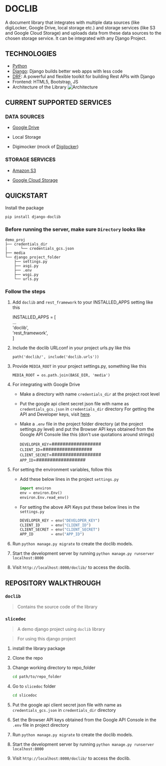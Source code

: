 # DOCLIB

A document library that integrates with multiple data sources (like digiLocker, Google Drive, local storage etc.) and storage services (like S3 and Google Cloud Storage) and uploads data from these data sources to the chosen storage service. It can be integrated with any Django Project.

## **TECHNOLOGIES**

* [Python](https://www.python.org/)
* [Django](https://www.djangoproject.com/): Django builds better web apps with less code
* [DRF](www.django-rest-framework.org/): A powerful and flexible toolkit for building Rest APIs with Django
* Frontend: HTML5, Bootstrap, JS
* Architecture of the Library
![Architecture](https://drive.google.com/uc?export=view&id=1klItD0DEG-0b9NExLGSS_QUkOwYDNs8v)

## **CURRENT SUPPORTED SERVICES**

### DATA SOURCES

* [Google Drive](https://www.google.com/intl/en_in/drive/)

* Local Storage

* Digimocker (mock of [Digilocker](https://digilocker.gov.in/))

### STORAGE SERVICES

* [Amazon S3](https://aws.amazon.com/s3/)

* [Google Cloud Storage](https://cloud.google.com/storage)

## **QUICKSTART**

Install the package  

```py
pip install django-doclib
```

### Before running the server, make sure ```Directory``` looks like

```
demo_proj
├── credentials_dir
|      └── credentials_gcs.json
├── media
└── django_project_folder
    ├── settings.py
    ├── asgi.py
    ├── .env
    ├── wsgi.py
    └── urls.py
```

### Follow the steps

1. Add ``doclib`` and ``rest_framework`` to your INSTALLED_APPS setting like this

    INSTALLED_APPS = [  
        ...  
        'doclib',  
        'rest_framework',  
    ]

2. Include the doclib URLconf in your project urls.py like this

    ``path('doclib/', include('doclib.urls'))``

3. Provide ``MEDIA_ROOT`` in your project settings.py, something like this

    ``MEDIA_ROOT = os.path.join(BASE_DIR, 'media')``

4. For integrating with Google Drive

    * Make a directory with name ``credentials_dir`` at the project root level

    * Put the google api client secret json file with name as ``credentials_gcs.json`` in ``credentials_dir`` directory
    For getting the API and Developer keys, visit [here](https://cloud.google.com/docs/authentication/production#create_service_account).

    * Make a ``.env`` file in the project folder directory (at the project settings.py level) and put the Browser API keys obtained from the Google API Console like this (don’t use quotations around strings)

        ``DEVELOPER_KEY``=##################  
        ``CLIENT_ID``=##################  
        ``CLIENT_SECRET``=##################  
        ``APP_ID``=##################

5. For setting the environment variables, follow this

    * Add these below lines in the project ``settings.py``

        ```py
        import environ
        env = environ.Env()
        environ.Env.read_env()
        ```

    * For setting the above API Keys put these below lines in the ``settings.py``

        ```py
        DEVELOPER_KEY = env("DEVELOPER_KEY")
        CLIENT_ID     = env("CLIENT_ID")
        CLIENT_SECRET = env("CLIENT_SECRET")
        APP_ID        = env("APP_ID")
        ```

6. Run ``python manage.py migrate`` to create the doclib models.

7. Start the development server by running ``python manage.py runserver localhost:8000``

8. Visit ``http://localhost:8000/doclib/`` to access the doclib.

## **REPOSITORY WALKTHROUGH**

### ``doclib``

> Contains the source code of the library  

### ``slicedoc``

> A demo django project using ``doclib`` library

> For using this django project

1. install the library package

2. Clone the repo

3. Change working directory to repo_folder

    ```sh
    cd path/to/repo_folder
    ```

4. Go to ``slicedoc`` folder

    ```sh
    cd slicedoc
    ```

5. Put the google api client secret json file with name as ``credentials_gcs.json`` in ``credentials_dir`` directory

6. Set the Browser API keys obtained from the Google API Console in the ``.env`` file in project directory

7. Run ``python manage.py migrate`` to create the doclib models.

8. Start the development server by running ``python manage.py runserver localhost:8000``

9. Visit ``http://localhost:8000/doclib/`` to access the doclib.
